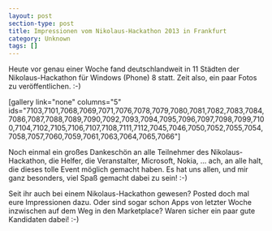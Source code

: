 ```yaml
---
layout: post
section-type: post
title: Impressionen vom Nikolaus-Hackathon 2013 in Frankfurt
category: Unknown
tags: []
---
```

Heute vor genau einer Woche fand deutschlandweit in 11 Städten der Nikolaus-Hackathon für Windows (Phone) 8 statt. Zeit also, ein paar Fotos zu veröffentlichen. :-)

[gallery link="none" columns="5" ids="7103,7101,7068,7069,7071,7076,7078,7079,7080,7081,7082,7083,7084,7086,7087,7088,7089,7090,7092,7093,7094,7095,7096,7097,7098,7099,7100,7104,7102,7105,7106,7107,7108,7111,7112,7045,7046,7050,7052,7055,7054,7058,7057,7060,7059,7061,7063,7064,7065,7066"]

Noch einmal ein großes Dankeschön an alle Teilnehmer des Nikolaus-Hackathon, die Helfer, die Veranstalter, Microsoft, Nokia, ... ach, an alle halt, die dieses tolle Event möglich gemacht haben. Es hat uns allen, und mir ganz besonders, viel Spaß gemacht dabei zu sein! :-)

Seit ihr auch bei einem Nikolaus-Hackathon gewesen? Posted doch mal eure Impressionen dazu. Oder sind sogar schon Apps von letzter Woche inzwischen auf dem Weg in den Marketplace? Waren sicher ein paar gute Kandidaten dabei! :-)

